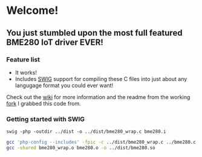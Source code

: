 # Welcome!
## You just stumbled upon the most full featured BME280 IoT driver EVER!

### Feature list
* It works!
* Includes [SWIG](http://www.swig.org/) support for compiling these C files into just about any langugage format you could ever want!

Check out the [wiki](https://github.com/brethash/BME280_driver/wiki) for more information and the readme from the working [fork](https://github.com/bucienator/BME280_driver) I grabbed this code from.

### Getting started with SWIG
`swig -php -outdir ../dist -o ../dist/bme280_wrap.c bme280.i`

```bash
gcc 'php-config --includes' -fpic -c ../dist/bme280_wrap.c ../bme280.c
gcc -shared bme280_wrap.o bme280.o -o ../dist/bme280.so
```